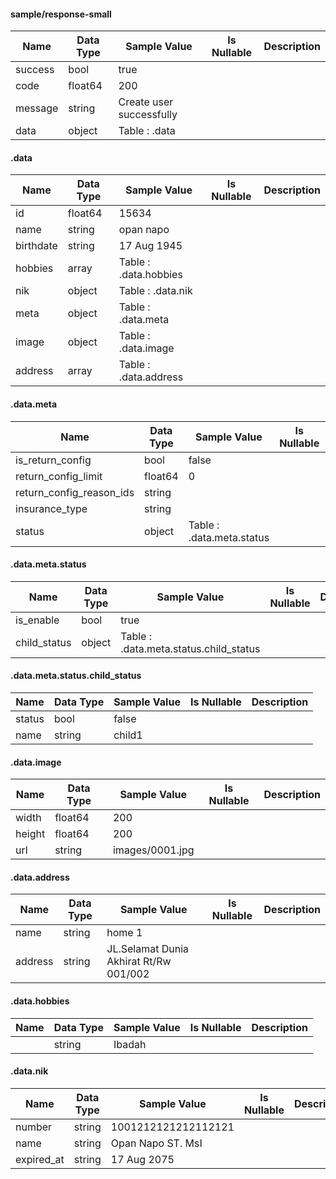 

#### sample/response-small

| Name | Data Type | Sample Value | Is Nullable | Description |
|------|-----------|-------------|--------------|-------------|
| success  | bool  | true | |  | 
| code  | float64  | 200 | |  | 
| message  | string  | Create user successfully | |  | 
| data  | object  | Table : .data | |  | 

#### .data

| Name | Data Type | Sample Value | Is Nullable | Description |
|------|-----------|-------------|--------------|-------------|
| id  | float64  | 15634 | |  | 
| name  | string  | opan napo | |  | 
| birthdate  | string  | 17 Aug 1945 | |  | 
| hobbies  | array  | Table : .data.hobbies | |  | 
| nik  | object  | Table : .data.nik | |  | 
| meta  | object  | Table : .data.meta | |  | 
| image  | object  | Table : .data.image | |  | 
| address  | array  | Table : .data.address | |  | 

#### .data.meta

| Name | Data Type | Sample Value | Is Nullable | Description |
|------|-----------|-------------|--------------|-------------|
| is_return_config  | bool  | false | |  | 
| return_config_limit  | float64  | 0 | |  | 
| return_config_reason_ids  | string  |  | |  | 
| insurance_type  | string  |  | |  | 
| status  | object  | Table : .data.meta.status | |  | 

#### .data.meta.status

| Name | Data Type | Sample Value | Is Nullable | Description |
|------|-----------|-------------|--------------|-------------|
| is_enable  | bool  | true | |  | 
| child_status  | object  | Table : .data.meta.status.child_status | |  | 

#### .data.meta.status.child_status

| Name | Data Type | Sample Value | Is Nullable | Description |
|------|-----------|-------------|--------------|-------------|
| status  | bool  | false | |  | 
| name  | string  | child1 | |  | 

#### .data.image

| Name | Data Type | Sample Value | Is Nullable | Description |
|------|-----------|-------------|--------------|-------------|
| width  | float64  | 200 | |  | 
| height  | float64  | 200 | |  | 
| url  | string  | images/0001.jpg | |  | 

#### .data.address

| Name | Data Type | Sample Value | Is Nullable | Description |
|------|-----------|-------------|--------------|-------------|
| name  | string  | home 1 | |  | 
| address  | string  | JL.Selamat Dunia Akhirat Rt/Rw 001/002 | |  | 

#### .data.hobbies

| Name | Data Type | Sample Value | Is Nullable | Description |
|------|-----------|-------------|--------------|-------------|
|   | string  | Ibadah | |  | 

#### .data.nik

| Name | Data Type | Sample Value | Is Nullable | Description |
|------|-----------|-------------|--------------|-------------|
| number  | string  | 1001212121212112121 | |  | 
| name  | string  | Opan Napo ST. MsI | |  | 
| expired_at  | string  | 17 Aug 2075 | |  | 